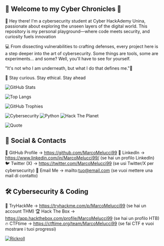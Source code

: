 ## 🚀 Welcome to my Cyber Chronicles 🚀 


👋 Hey there! I'm a cybersecurity student at Cyber HackAdemy Unina, passionate about exploring the unseen layers of the digital world. This repository is my personal playground—where code meets security, and curiosity fuels innovation


💻 From dissecting vulnerabilities to crafting defenses, every project here is a step deeper into the art of cybersecurity. Some things are tools, some are experiments... and some? Well, you'll have to see for yourself.


"It's not who I am underneath, but what I do that defines me."🦇


🔎 Stay curious. Stay ethical. Stay ahead


![GitHub Stats](https://github-readme-stats.vercel.app/api?username=MarcoMelucci99&show_icons=true&theme=radical)


![Top Langs](https://github-readme-stats.vercel.app/api/top-langs/?username=MarcoMelucci99&layout=compact&theme=radical)


![GitHub Trophies](https://github-profile-trophy.vercel.app/?username=MarcoMelucci99&theme=dracula)


![Cybersecurity](https://img.shields.io/badge/Cybersecurity-🔥-red?style=for-the-badge) ![Python](https://img.shields.io/badge/Python-🐍-blue?style=for-the-badge) ![Hack The Planet](https://img.shields.io/badge/Hack%20The%20Planet-💻-purple?style=for-the-badge)


![Quote](https://quotes-github-readme.vercel.app/api?type=horizontal&theme=radical)


## 📌 Social & Contacts
🐙 GitHub Profile → https://github.com/MarcoMelucci99
💼 LinkedIn → https://www.linkedin.com/in/MarcoMelucci99/ (se hai un profilo LinkedIn)
🐦 Twitter (X) → https://twitter.com/MarcoMelucci99 (se usi Twitter/X per cybersecurity)
📧 Email Me → mailto:tuo@email.com (se vuoi mettere una mail di contatto)
## 🛠 Cybersecurity & Coding
🚀 TryHackMe → https://tryhackme.com/p/MarcoMelucci99 (se hai un account THM)
🏆 Hack The Box → https://app.hackthebox.com/profile/MarcoMelucci99 (se hai un profilo HTB)
🔥 CTFtime → https://ctftime.org/team/MarcoMelucci99 (se fai CTF e vuoi mostrare i tuoi progressi)


[![Rickroll](https://img.shields.io/badge/Click%20Me%20😏-red?style=for-the-badge)](https://www.youtube.com/watch?v=dQw4w9WgXcQ)
